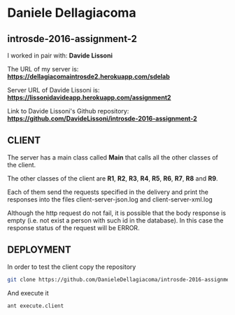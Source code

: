 # Daniele Dellagiacoma 

## introsde-2016-assignment-2

I worked in pair with: **Davide Lissoni**

The URL of my server is: **https://dellagiacomaintrosde2.herokuapp.com/sdelab**

Server URL of Davide Lissoni is: **https://lissonidavideapp.herokuapp.com/assignment2**

Link to Davide Lissoni's Github repository: **https://github.com/DavideLissoni/introsde-2016-assignment-2**

## CLIENT
The server has a main class called **Main** that calls all the other classes of the client.

The other classes of the client are **R1**, **R2**, **R3**, **R4**, **R5**, **R6**, **R7**, **R8** and **R9**.

Each of them send the requests specified in the delivery and print the responses into the files client-server-json.log and client-server-xml.log

Although the http request do not fail, it is possible that the body response is empty (i.e. not exist a person with such id in the database). In this case the response status of the request will be ERROR.

## DEPLOYMENT

In order to test the client copy the repository
```sh
git clone https://github.com/DanieleDellagiacoma/introsde-2016-assignment-2
```

And execute it
```sh
ant execute.client
```
